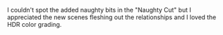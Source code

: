 I couldn't spot the added naughty bits in the "Naughty Cut" but I appreciated the new scenes fleshing out the relationships and I loved the HDR color grading.
